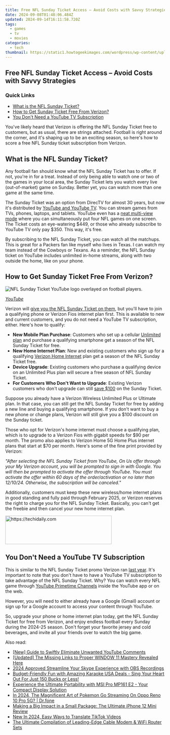 ```yaml
---
title: Free NFL Sunday Ticket Access – Avoid Costs with Savvy Strategies
date: 2024-09-08T01:48:06.484Z
updated: 2024-09-14T16:11:58.720Z
tags:
  - games
  - tv
  - movies
categories:
  - tech
thumbnail: https://static1.howtogeekimages.com/wordpress/wp-content/uploads/2024/08/two-nfl-players-with-the-verizon-and-nfl-sunday-ticket-logos-in-the-background.jpg
---
```


## Free NFL Sunday Ticket Access – Avoid Costs with Savvy Strategies

### Quick Links

* [What is the NFL Sunday Ticket?](https://easy-unlock-android.techidaily.com/mastering-lock-screen-settings-how-to-enable-and-disable-on-realme-12-pro-5g-by-drfone-android/)
* [How to Get Sunday Ticket Free From Verizon?](https://tiktok-video-files.techidaily.com/updated-in-2024-from-boredom-to-virality-tiktok-videos-shaped-by-mac-edits/)
* [You Don't Need a YouTube TV Subscription](https://some-knowledge.techidaily.com/new-imovie-soundtracks-made-easy-and-effective/)

 You've likely heard that Verizon is offering the NFL Sunday Ticket free to customers, but as usual, there are strings attached. Football is right around the corner, and it's shaping up to be an exciting season, so here's how to score a free NFL Sunday ticket subscription from Verizon.

##  What is the NFL Sunday Ticket?

 Any football fan should know what the NFL Sunday Ticket has to offer. If not, you're in for a treat. Instead of only being able to watch one or two of the games in your local area, the Sunday Ticket lets you watch every live (out-of-market) game on Sunday. Better yet, you can watch more than one game at the same time.

 The Sunday Ticket was an option from DirecTV for almost 30 years, but now it's distributed by [YouTube and YouTube TV](https://sim-unlock.techidaily.com/how-to-check-if-your-nokia-g22-is-unlocked-by-drfone-android/). You can stream games from TVs, phones, laptops, and tablets. YouTube even has a [neat multi-view mode](https://some-tips.techidaily.com/new-unlock-vivid-visuals-windows-hdplus-guide-to-hdr-mastery/) where you can simultaneously put four NFL games on one screen. The Ticket costs an eye-watering $449, or those who already subscribe to YouTube TV only pay $350\. This way, it's free.

 By subscribing to the NFL Sunday Ticket, you can watch all the matchups. This is great for a Packers fan like myself who lives in Texas. I can watch my team instead of the Cowboys or Texans. As a reminder, the NFL Sunday ticket on YouTube includes unlimited in-home streams, along with two outside the home, like on your phone.

##  How to Get Sunday Ticket Free From Verizon?

![NFL Sunday Ticket YouTube logo overlayed on football players.](https://static1.howtogeekimages.com/wordpress/wp-content/uploads/2023/04/ff76df01.jpg) 

_[YouTube](https://tv.youtube.com/learn/nflsundayticket/)_

 Verizon will [give you the NFL Sunday Ticket on them](https://www.anrdoezrs.net/links/3607085/type/dlg/sid/UUhtgUeUpU2005029/https://www.verizon.com/support/nfl-st-on-us-promo-legal/), but you'll have to join a qualifying phone or Verizon Fios internet plan first. This is available to new and current customers, and you do not need a YouTube TV subscription, either. Here's how to qualify:

* **New Mobile Plan Purchase**: Customers who set up a cellular [Unlimited plan](https://www.anrdoezrs.net/links/3607085/type/dlg/sid/UUhtgUeUpU2005029/https://www.verizon.com/plans/unlimited/) and purchase a qualifying smartphone get a season of the NFL Sunday Ticket for free.
* **New Home Internet Plan**: New and existing customers who sign up for a qualifying [Verizon Home Internet](https://www.anrdoezrs.net/links/3607085/type/dlg/sid/UUhtgUeUpU2005029/https://www.verizon.com/home/internet/) plan get a season of the NFL Sunday Ticket free.
* **Device Upgrade**: Existing customers who purchase a qualifying device on an Unlimited Plus plan will secure a free season of NFL Sunday Ticket.
* **For Customers Who Don't Want to Upgrade**: Existing Verizon customers who don't upgrade can still [save $100](https://www.anrdoezrs.net/links/3607085/type/dlg/sid/UUhtgUeUpU2005029/https://www.verizon.com/support/nfl-st-on-us-promo-legal/) on the Sunday Ticket.

 Suppose you already have a Verizon Wireless Unlimited Plus or Ultimate plan. In that case, you can still get the NFL Sunday Ticket for free by adding a new line and buying a qualifying smartphone. If you don't want to buy a new phone or change plans, Verizon will still give you a $100 discount on the Sunday ticket.

 Those who opt for Verizon's home internet must choose a qualifying plan, which is to upgrade to a Verizon Fios with gigabit speeds for $90 per month. The promo also applies to Verizon Home 5G Home Plus internet plans that start at $70 per month. Here's some of the fine print provided by Verizon:

_"After selecting the NFL Sunday Ticket from YouTube, On Us offer through your My Verizon account, you will be prompted to sign in with Google. You will then be prompted to activate the offer through YouTube. You must activate the offer within 60 days of the order/activation or no later than 12/10/24\. Otherwise, the subscription will be canceled."_ 

 Additionally, customers must keep these new wireless/home internet plans in good standing and fully paid through February 2025, or Verizon reserves the right to charge you for the NFL Sunday Ticket. Basically, you can't get the freebie and then cancel your new home internet plan.

<!-- affiliate ads begin -->
<a href="https://aligracehair.sjv.io/c/5597632/2115934/19272" target="_top" id="2115934">
  <img src="//a.impactradius-go.com/display-ad/19272-2115934" border="0" alt="https://techidaily.com" width="336" height="90"/>
</a>
<img height="0" width="0" src="https://aligracehair.sjv.io/i/5597632/2115934/19272" style="position:absolute;visibility:hidden;" border="0" />
<!-- affiliate ads end -->

##  You Don't Need a YouTube TV Subscription

 This is similar to the NFL Sunday Ticket promo Verizon ran [last year](https://screen-recording.techidaily.com/slicephoto-inspection/). It's important to note that you don't have to have a YouTube TV subscription to take advantage of the NFL Sunday Ticket. Why? You can watch every NFL game through [YouTube Primetime Channels](https://www.androidpolice.com/what-are-youtube-primetime-channels/) inside the YouTube app or on the web.

 However, you will need to either already have a Google (Gmail) account or sign up for a Google account to access your content through YouTube.

 So, upgrade your phone or home internet plan today, get the NFL Sunday Ticket for free from Verizon, and enjoy endless football every Sunday during the 2024-25 season. Don't forget your favorite jersey and cold beverages, and invite all your friends over to watch the big game.

<ins class="adsbygoogle"
     style="display:block"
     data-ad-format="autorelaxed"
     data-ad-client="ca-pub-7571918770474297"
     data-ad-slot="1223367746"></ins>

<ins class="adsbygoogle"
     style="display:block"
     data-ad-client="ca-pub-7571918770474297"
     data-ad-slot="8358498916"
     data-ad-format="auto"
     data-full-width-responsive="true"></ins>

<span class="atpl-alsoreadstyle">Also read:</span>
<div><ul>
<li><a href="https://youtube-sure.techidaily.com/uide-to-swiftly-eliminate-unwanted-youtube-comments/"><u>[New] Guide to Swiftly Eliminate Unwanted YouTube Comments</u></a></li>
<li><a href="https://article-posts.techidaily.com/updated-the-missing-links-to-proper-window-11-mastery-revealed-here/"><u>[Updated] The Missing Links to Proper WINDOW 11 Mastery Revealed Here</u></a></li>
<li><a href="https://on-screen-recording.techidaily.com/2024-approved-streamline-your-skype-experience-with-obs-recordings/"><u>2024 Approved Streamline Your Skype Experience with OBS Recordings</u></a></li>
<li><a href="https://buynow-marvelous.techidaily.com/budget-friendly-fun-with-amazing-karaoke-usa-deals-sing-your-heart-out-for-just-150-bucks-or-less/"><u>Budget-Friendly Fun with Amazing Karaoke USA Deals - Sing Your Heart Out For Just 150 Bucks or Less!</u></a></li>
<li><a href="https://buynow-marvelous.techidaily.com/experience-the-ultimate-portability-with-msi-pro-mp161-e2-your-compact-display-solution/"><u>Experience the Ultimate Portability with MSI Pro MP161 E2 - Your Compact Display Solution</u></a></li>
<li><a href="https://android-pokemon-go.techidaily.com/in-2024-the-magnificent-art-of-pokemon-go-streaming-on-oppo-reno-10-pro-5g-drfone-by-drfone-virtual-android/"><u>In 2024, The Magnificent Art of Pokemon Go Streaming On Oppo Reno 10 Pro 5G? | Dr.fone</u></a></li>
<li><a href="https://buynow-marvelous.techidaily.com/making-a-big-impact-in-a-small-package-the-ultimate-iphone-12-mini-review/"><u>Making a Big Impact in a Small Package: The Ultimate iPhone 12 Mini Review</u></a></li>
<li><a href="https://ai-video-translation.techidaily.com/new-in-2024-easy-ways-to-translate-tiktok-videos/"><u>New In 2024, Easy Ways to Translate TikTok Videos</u></a></li>
<li><a href="https://buynow-marvelous.techidaily.com/the-ultimate-compilation-of-leading-edge-cable-modem-and-wifi-router-sets/"><u>The Ultimate Compilation of Leading-Edge Cable Modem & WiFi Router Sets</u></a></li>
</ul></div>

